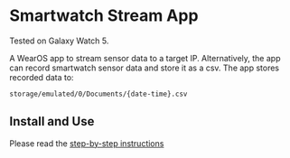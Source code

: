 # Smartwatch Stream App

Tested on Galaxy Watch 5.

A WearOS app to stream sensor data to a target IP. Alternatively, the app can record smartwatch sensor data and store it as a csv.
The app stores recorded data to:
```
storage/emulated/0/Documents/{date-time}.csv
```

## Install and Use

Please read the [step-by-step instructions](https://docs.google.com/document/d/1ayMBF9kDCB9rlcrqR0sPumJhIVJgOF-SENTdoE4a6DI/edit?usp=sharing)







